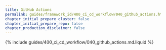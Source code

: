 ```yaml
---
title: GitHub Actions
permalink: guides/framework_id/400_ci_cd_workflow/040_github_actions.html
chapter_initial_prepare_cluster: false
chapter_initial_prepare_repo: false
chapter_production_disclaimer: false
---
```


{% include guides/400_ci_cd_workflow/040_github_actions.md.liquid %}